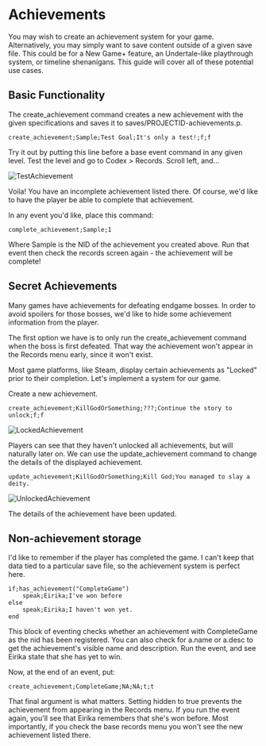 # Achievements

You may wish to create an achievement system for your game. Alternatively, you may simply want to save content outside of a given save file. This could be for a New Game+ feature, an Undertale-like playthrough system, or timeline shenanigans. This guide will cover all of these potential use cases.

## Basic Functionality

The create_achievement command creates a new achievement with the given specifications and saves it to saves/PROJECTID-achievements.p.

```create_achievement;Sample;Test Goal;It's only a test!;f;f```

Try it out by putting this line before a base event command in any given level. Test the level and go to Codex > Records. Scroll left, and...

![TestAchievement](images/TestAchievement.png)

Voila! You have an incomplete achievement listed there. Of course, we'd like to have the player be able to complete that achievement.

In any event you'd like, place this command:

```complete_achievement;Sample;1```

Where Sample is the NID of the achievement you created above. Run that event then check the records screen again - the achievement will be complete!

## Secret Achievements

Many games have achievements for defeating endgame bosses. In order to avoid spoilers for those bosses, we'd like to hide some achievement information from the player.

The first option we have is to only run the create_achievement command when the boss is first defeated. That way the achievement won't appear in the Records menu early, since it won't exist.

Most game platforms, like Steam, display certain achievements as "Locked" prior to their completion. Let's implement a system for our game.

Create a new achievement.

```create_achievement;KillGodOrSomething;???;Continue the story to unlock;f;f```

![LockedAchievement](images/LockedAchievement.png)

Players can see that they haven't unlocked all achievements, but will naturally later on. We can use the update_achievement command to change the details of the displayed achievement.

```update_achievement;KillGodOrSomething;Kill God;You managed to slay a deity.```

![UnlockedAchievement](images/UnlockedAchievement.png)

The details of the achievement have been updated.

## Non-achievement storage

I'd like to remember if the player has completed the game. I can't keep that data tied to a particular save file, so the achievement system is perfect here.

```
if;has_achievement("CompleteGame")
    speak;Eirika;I've won before
else
    speak;Eirika;I haven't won yet.
end
```

This block of eventing checks whether an achievement with CompleteGame as the nid has been registered. You can also check for a.name or a.desc to get the achievement's visible name and description. Run the event, and see Eirika state that she has yet to win.

Now, at the end of an event, put:

```create_achievement;CompleteGame;NA;NA;t;t```

That final argument is what matters. Setting hidden to true prevents the achievement from appearing in the Records menu. If you run the event again, you'll see that Eirika remembers that she's won before. Most importantly, if you check the base records menu you won't see the new achievement listed there.